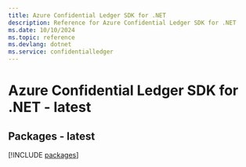 ```yaml
---
title: Azure Confidential Ledger SDK for .NET
description: Reference for Azure Confidential Ledger SDK for .NET
ms.date: 10/10/2024
ms.topic: reference
ms.devlang: dotnet
ms.service: confidentialledger
---
```

# Azure Confidential Ledger SDK for .NET - latest
## Packages - latest
[!INCLUDE [packages](confidential-ledger-index.md)]